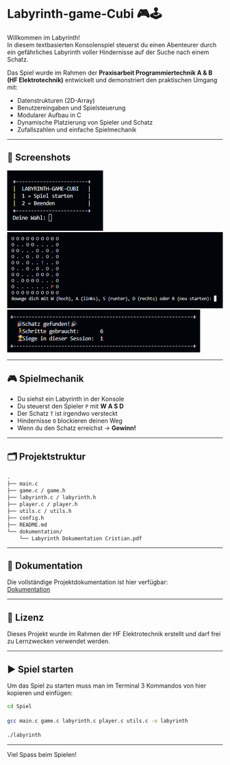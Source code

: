 # Labyrinth-game-Cubi 🎮🕹️

Willkommen im Labyrinth!  
In diesem textbasierten Konsolenspiel steuerst du einen Abenteurer durch ein gefährliches Labyrinth voller Hindernisse auf der Suche nach einem Schatz.

Das Spiel wurde im Rahmen der **Praxisarbeit Programmiertechnik A & B (HF Elektrotechnik)** entwickelt und demonstriert den praktischen Umgang mit:

- Datenstrukturen (2D-Array)
- Benutzereingaben und Spielsteuerung
- Modularer Aufbau in C
- Dynamische Platzierung von Spieler und Schatz
- Zufallszahlen und einfache Spielmechanik

---

## 📸 Screenshots
![Startmenü](docs/startmenu.png)
![Spielfeld](docs/spielfeld.png)
![Siegmeldung](docs/sieg.png)

---

## 🎮 Spielmechanik

- Du siehst ein Labyrinth in der Konsole
- Du steuerst den Spieler `P` mit **W A S D**
- Der Schatz `T` ist irgendwo versteckt
- Hindernisse `O` blockieren deinen Weg
- Wenn du den Schatz erreichst → **Gewinn!**

---

## 🗂️ Projektstruktur

```plaintext
.
├── main.c
├── game.c / game.h
├── labyrinth.c / labyrinth.h
├── player.c / player.h
├── utils.c / utils.h
├── config.h
├── README.md
└── dokumentation/
    └── Labyrinth Dokumentation Cristian.pdf
```
---

## 📑 Dokumentation

Die vollständige Projektdokumentation ist hier verfügbar:  
[Dokumentation](Dokumentation/Labyrinth_Dokumentation.pdf)


---

## 📜 Lizenz

Dieses Projekt wurde im Rahmen der HF Elektrotechnik erstellt und darf frei zu Lernzwecken verwendet werden.

---

## ▶️ Spiel starten

Um das Spiel zu starten muss man im Terminal 3 Kommandos von hier kopieren und einfügen:

```bash
cd Spiel

gcc main.c game.c labyrinth.c player.c utils.c -o labyrinth

./labyrinth
```

---

Viel Spass beim Spielen!

